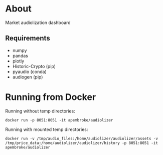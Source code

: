 
# About

Market audiolization dashboard


## Requirements

* numpy
* pandas
* plotly
* Historic-Crypto (pip)
* pyaudio (conda)
* audiogen (pip)

# Running from Docker

Running without temp directories:
```console
docker run -p 8051:8051 -it apembroke/audiolizer
```

Running with mounted temp directories:

```console
docker run -v /tmp/audio_files:/home/audiolizer/audiolizer/assets -v /tmp/price_data:/home/audiolizer/audiolizer/history -p 8051:8051 -it apembroke/audiolizer
```